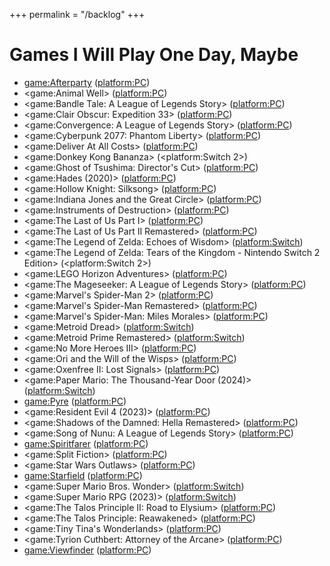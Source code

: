 +++
permalink = "/backlog"
+++

# Games I Will Play One Day, Maybe

* <game:Afterparty> (<platform:PC>)
* <game:Animal Well> (<platform:PC>)
* <game:Bandle Tale: A League of Legends Story> (<platform:PC>)
* <game:Clair Obscur: Expedition 33> (<platform:PC>)
* <game:Convergence: A League of Legends Story> (<platform:PC>)
* <game:Cyberpunk 2077: Phantom Liberty> (<platform:PC>)
* <game:Deliver At All Costs> (<platform:PC>)
* <game:Donkey Kong Bananza> (<platform:Switch 2>)
* <game:Ghost of Tsushima: Director's Cut> (<platform:PC>)
* <game:Hades (2020)> (<platform:PC>)
* <game:Hollow Knight: Silksong> (<platform:PC>)
* <game:Indiana Jones and the Great Circle> (<platform:PC>)
* <game:Instruments of Destruction> (<platform:PC>)
* <game:The Last of Us Part I> (<platform:PC>)
* <game:The Last of Us Part II Remastered> (<platform:PC>)
* <game:The Legend of Zelda: Echoes of Wisdom> (<platform:Switch>)
* <game:The Legend of Zelda: Tears of the Kingdom - Nintendo Switch 2 Edition> (<platform:Switch 2>)
* <game:LEGO Horizon Adventures> (<platform:PC>)
* <game:The Mageseeker: A League of Legends Story> (<platform:PC>)
* <game:Marvel's Spider-Man 2> (<platform:PC>)
* <game:Marvel's Spider-Man Remastered> (<platform:PC>)
* <game:Marvel's Spider-Man: Miles Morales> (<platform:PC>)
* <game:Metroid Dread> (<platform:Switch>)
* <game:Metroid Prime Remastered> (<platform:Switch>)
* <game:No More Heroes III> (<platform:PC>)
* <game:Ori and the Will of the Wisps> (<platform:PC>)
* <game:Oxenfree II: Lost Signals> (<platform:PC>)
* <game:Paper Mario: The Thousand-Year Door (2024)> (<platform:Switch>)
* <game:Pyre> (<platform:PC>)
* <game:Resident Evil 4 (2023)> (<platform:PC>)
* <game:Shadows of the Damned: Hella Remastered> (<platform:PC>)
* <game:Song of Nunu: A League of Legends Story> (<platform:PC>)
* <game:Spiritfarer> (<platform:PC>)
* <game:Split Fiction> (<platform:PC>)
* <game:Star Wars Outlaws> (<platform:PC>)
* <game:Starfield> (<platform:PC>)
* <game:Super Mario Bros. Wonder> (<platform:Switch>)
* <game:Super Mario RPG (2023)> (<platform:Switch>)
* <game:The Talos Principle II: Road to Elysium> (<platform:PC>)
* <game:The Talos Principle: Reawakened> (<platform:PC>)
* <game:Tiny Tina's Wonderlands> (<platform:PC>)
* <game:Tyrion Cuthbert: Attorney of the Arcane> (<platform:PC>)
* <game:Viewfinder> (<platform:PC>)
